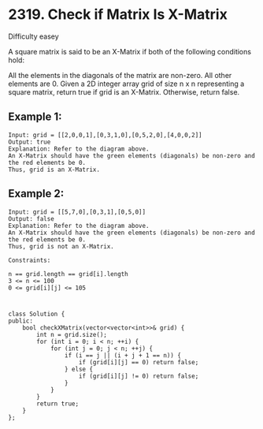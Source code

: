 # 2319. Check if Matrix Is X-Matrix
Difficulty easey

A square matrix is said to be an X-Matrix if both of the following conditions hold:

All the elements in the diagonals of the matrix are non-zero.
All other elements are 0.
Given a 2D integer array grid of size n x n representing a square matrix, return true if grid is an X-Matrix. Otherwise, return false.


## Example 1:
```
Input: grid = [[2,0,0,1],[0,3,1,0],[0,5,2,0],[4,0,0,2]]
Output: true
Explanation: Refer to the diagram above. 
An X-Matrix should have the green elements (diagonals) be non-zero and the red elements be 0.
Thus, grid is an X-Matrix.
```


## Example 2:
```
Input: grid = [[5,7,0],[0,3,1],[0,5,0]]
Output: false
Explanation: Refer to the diagram above.
An X-Matrix should have the green elements (diagonals) be non-zero and the red elements be 0.
Thus, grid is not an X-Matrix.
```


```
Constraints:

n == grid.length == grid[i].length
3 <= n <= 100
0 <= grid[i][j] <= 105
```


#
```
class Solution {
public:
    bool checkXMatrix(vector<vector<int>>& grid) {
        int n = grid.size();
        for (int i = 0; i < n; ++i) {
            for (int j = 0; j < n; ++j) {
                if (i == j || (i + j + 1 == n)) {
                    if (grid[i][j] == 0) return false;
                } else {
                    if (grid[i][j] != 0) return false;
                }
            }
        }
        return true;
    }
};
```